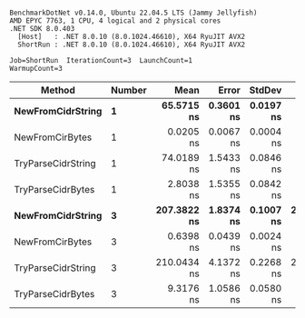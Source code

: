 ```

BenchmarkDotNet v0.14.0, Ubuntu 22.04.5 LTS (Jammy Jellyfish)
AMD EPYC 7763, 1 CPU, 4 logical and 2 physical cores
.NET SDK 8.0.403
  [Host]   : .NET 8.0.10 (8.0.1024.46610), X64 RyuJIT AVX2
  ShortRun : .NET 8.0.10 (8.0.1024.46610), X64 RyuJIT AVX2

Job=ShortRun  IterationCount=3  LaunchCount=1  
WarmupCount=3  

```
| Method             | Number | Mean        | Error     | StdDev    | Min         | Max         | Allocated |
|------------------- |------- |------------:|----------:|----------:|------------:|------------:|----------:|
| **NewFromCidrString**  | **1**      |  **65.5715 ns** | **0.3601 ns** | **0.0197 ns** |  **65.5514 ns** |  **65.5909 ns** |         **-** |
| NewFromCirBytes    | 1      |   0.0205 ns | 0.0067 ns | 0.0004 ns |   0.0202 ns |   0.0209 ns |         - |
| TryParseCidrString | 1      |  74.0189 ns | 1.5433 ns | 0.0846 ns |  73.9608 ns |  74.1159 ns |         - |
| TryParseCidrBytes  | 1      |   2.8038 ns | 1.5355 ns | 0.0842 ns |   2.7525 ns |   2.9009 ns |         - |
| **NewFromCidrString**  | **3**      | **207.3822 ns** | **1.8374 ns** | **0.1007 ns** | **207.2781 ns** | **207.4791 ns** |         **-** |
| NewFromCirBytes    | 3      |   0.6398 ns | 0.0439 ns | 0.0024 ns |   0.6370 ns |   0.6413 ns |         - |
| TryParseCidrString | 3      | 210.0434 ns | 4.1372 ns | 0.2268 ns | 209.8948 ns | 210.3044 ns |         - |
| TryParseCidrBytes  | 3      |   9.3176 ns | 1.0586 ns | 0.0580 ns |   9.2621 ns |   9.3778 ns |         - |
